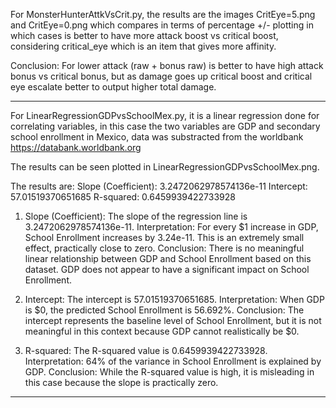 For MonsterHunterAttkVsCrit.py, the results are the images CritEye=5.png and CritEye=0.png which compares in terms of 
percentage +/- plotting in which cases is better to have more attack boost vs critical boost, considering critical_eye 
which is an item that gives more affinity.

Conclusion: For lower attack (raw + bonus raw) is better to have high attack bonus vs critical bonus, but as damage goes up
critical boost and critical eye escalate better to output higher total damage.

---------------------------------------------------------------------------------------------------------------------------

For LinearRegressionGDPvsSchoolMex.py, it is a linear regression done for correlating variables, in this case the two variables
are GDP and secondary school enrollment in Mexico, data was substracted from the worldbank https://databank.worldbank.org

The results can be seen plotted in LinearRegressionGDPvsSchoolMex.png.

The results are:
Slope (Coefficient): 3.2472062978574136e-11
Intercept: 57.01519370651685 
R-squared: 0.6459939422733928

1. Slope (Coefficient):
The slope of the regression line is 3.2472062978574136e-11.
Interpretation: For every $1 increase in GDP, School Enrollment increases by 3.24e-11. This is an extremely small effect, practically close to zero.
Conclusion: There is no meaningful linear relationship between GDP and School Enrollment based on this dataset. 
GDP does not appear to have a significant impact on School Enrollment.

2. Intercept:
The intercept is 57.01519370651685.
Interpretation: When GDP is $0, the predicted School Enrollment is 56.692%.
Conclusion: The intercept represents the baseline level of School Enrollment, but it is not meaningful in this context because GDP cannot realistically be $0.

3. R-squared:
The R-squared value is 0.6459939422733928.
Interpretation: 64% of the variance in School Enrollment is explained by GDP.
Conclusion: While the R-squared value is high, it is misleading in this case because the slope is practically zero.

---------------------------------------------------------------------------------------------------------------------------

